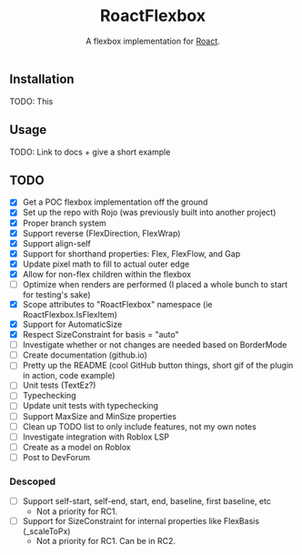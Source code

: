 <h1 align="center">RoactFlexbox</h1>

<div align="center">
    A flexbox implementation for <a href="https://github.com/Roblox/roact">Roact</a>.
</div>

<div>&nbsp;</div>

## Installation
TODO: This

## Usage
TODO: Link to docs + give a short example

## TODO
- [X] Get a POC flexbox implementation off the ground
- [X] Set up the repo with Rojo (was previously built into another project)
- [X] Proper branch system
- [X] Support reverse (FlexDirection, FlexWrap)
- [X] Support align-self
- [X] Support for shorthand properties: Flex, FlexFlow, and Gap
- [X] Update pixel math to fill to actual outer edge
- [X] Allow for non-flex children within the flexbox
- [ ] Optimize when renders are performed (I placed a whole bunch to start for testing's sake)
- [X] Scope attributes to "RoactFlexbox" namespace (ie RoactFlexbox.IsFlexItem)
- [X] Support for AutomaticSize
- [X] Respect SizeConstraint for basis = "auto"
- [ ] Investigate whether or not changes are needed based on BorderMode
- [ ] Create documentation (github.io)
- [ ] Pretty up the README (cool GitHub button things, short gif of the plugin in action, code example)
- [ ] Unit tests (TextEz?)
- [ ] Typechecking
- [ ] Update unit tests with typechecking
- [ ] Support MaxSize and MinSize properties
- [ ] Clean up TODO list to only include features, not my own notes
- [ ] Investigate integration with Roblox LSP
- [ ] Create as a model on Roblox
- [ ] Post to DevForum

### Descoped
- [ ] Support self-start, self-end, start, end, baseline, first baseline, etc
    - Not a priority for RC1.
- [ ] Support for SizeConstraint for internal properties like FlexBasis (_scaleToPx)
    - Not a priority for RC1. Can be in RC2.
